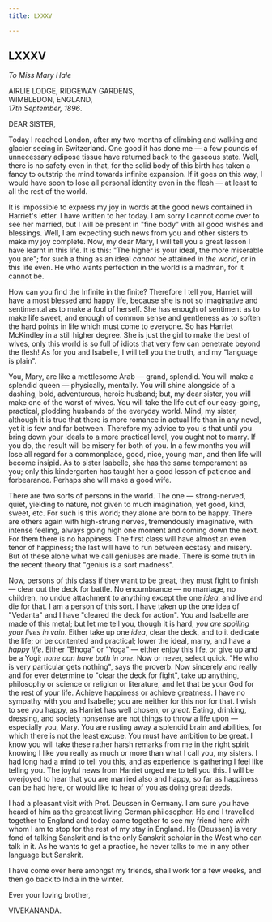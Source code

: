 ```yaml
---
title: LXXXV

---
```





  

  
  
  
  


## LXXXV

*To Miss Mary Hale*

AIRLIE LODGE, RIDGEWAY GARDENS,  
WIMBLEDON, ENGLAND,  
*17th September, 1896*.

DEAR SISTER,

Today I reached London, after my two months of climbing and walking and
glacier seeing in Switzerland. One good it has done me — a few pounds of
unnecessary adipose tissue have returned back to the gaseous state.
Well, there is no safety even in that, for the solid body of this birth
has taken a fancy to outstrip the mind towards infinite expansion. If it
goes on this way, I would have soon to lose all personal identity even
in the flesh — at least to all the rest of the world.

It is impossible to express my joy in words at the good news contained
in Harriet's letter. I have written to her today. I am sorry I cannot
come over to see her married, but I will be present in "fine body" with
all good wishes and blessings. Well, I am expecting such news from you
and other sisters to make my joy complete. Now, my dear Mary, I will
tell you a great lesson I have learnt in this life. It is this: "The
higher is your ideal, the more miserable you are"; for such a thing as
an ideal *cannot* be attained *in the world*, or in this life even. He
who wants perfection in the world is a madman, for it cannot be.

How can you find the Infinite in the finite? Therefore I tell you,
Harriet will have a most blessed and happy life, because she is not so
imaginative and sentimental as to make a fool of herself. She has enough
of sentiment as to make life sweet, and enough of common sense and
gentleness as to soften the hard points in life which must come to
everyone. So has Harriet McKindley in a still higher degree. She is just
the girl to make the best of wives, only this world is so full of idiots
that very few can penetrate beyond the flesh! As for you and Isabelle, I
will tell you the truth, and my "language is plain".

You, Mary, are like a mettlesome Arab — grand, splendid. You will make a
splendid queen — physically, mentally. You will shine alongside of a
dashing, bold, adventurous, heroic husband; but, my dear sister, you
will make one of the worst of wives. You will take the life out of our
easy-going, practical, plodding husbands of the everyday world. Mind, my
sister, although it is true that there is more romance in actual life
than in any novel, yet it is few and far between. Therefore my advice to
you is that until you bring down your ideals to a more practical level,
you ought not to marry. If you do, the result will be misery for both of
you. In a few months you will lose all regard for a commonplace, good,
nice, young man, and then life will become insipid. As to sister
Isabelle, she has the same temperament as you; only this kindergarten
has taught her a good lesson of patience and forbearance. Perhaps she
will make a good wife.

There are two sorts of persons in the world. The one — strong-nerved,
quiet, yielding to nature, not given to much imagination, yet good,
kind, sweet, etc. For such is this world; they alone are born to be
happy. There are others again with high-strung nerves, tremendously
imaginative, with intense feeling, always going high one moment and
coming down the next. For them there is no happiness. The first class
will have almost an even tenor of happiness; the last will have to run
between ecstasy and misery. But of these alone what we call geniuses are
made. There is some truth in the recent theory that "genius is a sort
madness".

Now, persons of this class if they want to be great, they must fight to
finish — clear out the deck for battle. No encumbrance — no marriage, no
children, no undue attachment to anything except the one *idea*, and
live and die for that. I am a person of this sort. I have taken up the
one idea of "Vedanta" and I have "cleared the deck for action". You and
Isabelle are made of this metal; but let me tell you, though it is hard,
*you are spoiling your lives in vain*. Either take up one *idea*, clear
the deck, and to it dedicate the life; or be contented and practical;
lower the ideal, marry, and have a *happy life*. Either "Bhoga" or
"Yoga" — either enjoy this life, or give up and be a Yogi; *none can
have both in one*. Now or never, select quick. "He who is very
particular gets nothing", says the proverb. Now sincerely and really and
for ever determine to "clear the deck for fight", take up anything,
philosophy or science or religion or literature, and let that be your
God for the rest of your life. Achieve happiness or achieve greatness. I
have no sympathy with you and Isabelle; you are neither for this nor for
that. I wish to see you happy, as Harriet has well chosen, or *great*.
Eating, drinking, dressing, and society nonsense are not things to throw
a life upon — especially you, Mary. You are rusting away a splendid
brain and abilities, for which there is not the least excuse. You must
have ambition to be great. I know you will take these rather harsh
remarks from me in the right spirit knowing I like you really as much or
more than what I call you, my sisters. I had long had a mind to tell you
this, and as experience is gathering I feel like telling you. The joyful
news from Harriet urged me to tell you this. I will be overjoyed to hear
that you are married also and happy, so far as happiness can be had
here, or would like to hear of you as doing great deeds.

I had a pleasant visit with Prof. Deussen in Germany. I am sure you have
heard of him as the greatest living German philosopher. He and I
travelled together to England and today came together to see my friend
here with whom I am to stop for the rest of my stay in England. He
(Deussen) is very fond of talking Sanskrit and is the only Sanskrit
scholar in the West who can talk in it. As he wants to get a practice,
he never talks to me in any other language but Sanskrit.

I have come over here amongst my friends, shall work for a few weeks,
and then go back to India in the winter. 

Ever your loving brother,

VIVEKANANDA.


